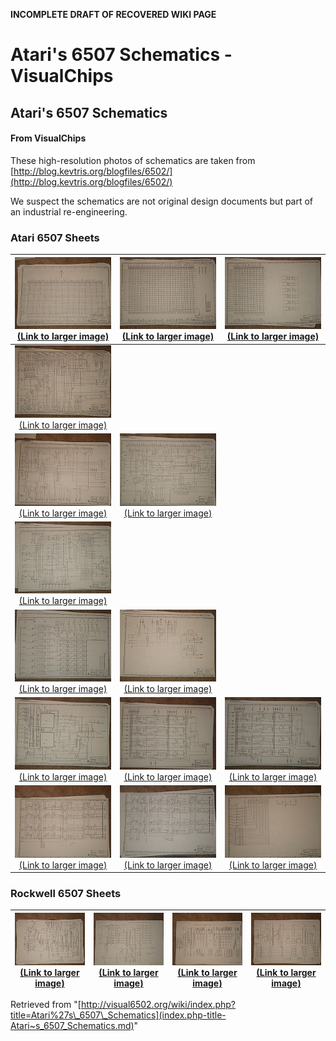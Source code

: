 **INCOMPLETE DRAFT OF RECOVERED WIKI PAGE**

# Atari's 6507 Schematics - VisualChips

## Atari's 6507 Schematics

#### From VisualChips

These high-resolution photos of schematics are taken from [http://blog.kevtris.org/blogfiles/6502/](http://blog.kevtris.org/blogfiles/6502/)

We suspect the schematics are not original design documents but part of an industrial re-engineering.

### Atari 6507 Sheets

| ![Image (no description given)](images/thumb/3/3e/Atari_6507_1.jpg/200px-Atari_6507_1.jpg) [(Link to larger image)](index.php-title-File-Atari_6507_1.jpg.md) | ![Image (no description given)](images/thumb/2/2c/Atari_6507_1A.jpg/200px-Atari_6507_1A.jpg) [(Link to larger image)](index.php-title-File-Atari_6507_1A.jpg.md) | ![Image (no description given)](images/thumb/6/6a/Atari_6507_1B.jpg/200px-Atari_6507_1B.jpg) [(Link to larger image)](index.php-title-File-Atari_6507_1B.jpg.md) |
|:---:|:---:|:---:|
| ![Image (no description given)](images/thumb/d/dc/Atari_6507_2.jpg/200px-Atari_6507_2.jpg) [(Link to larger image)](index.php-title-File-Atari_6507_2.jpg.md) |
| ![Image (no description given)](images/thumb/1/12/Atari_6507_3.jpg/200px-Atari_6507_3.jpg) [(Link to larger image)](index.php-title-File-Atari_6507_3.jpg.md) | ![Image (no description given)](images/thumb/e/e1/Atari_6507_3A.jpg/200px-Atari_6507_3A.jpg) [(Link to larger image)](index.php-title-File-Atari_6507_3A.jpg.md) |
| ![Image (no description given)](images/thumb/b/ba/Atari_6507_4.jpg/200px-Atari_6507_4.jpg) [(Link to larger image)](index.php-title-File-Atari_6507_4.jpg.md) |
| ![Image (no description given)](images/thumb/e/ea/Atari_6507_5.jpg/200px-Atari_6507_5.jpg) [(Link to larger image)](index.php-title-File-Atari_6507_5.jpg.md) | ![Image (no description given)](images/thumb/8/8b/Atari_6507_5A.jpg/200px-Atari_6507_5A.jpg) [(Link to larger image)](index.php-title-File-Atari_6507_5A.jpg.md) |
| ![Image (no description given)](images/thumb/e/e1/Atari_6507_6.jpg/200px-Atari_6507_6.jpg) [(Link to larger image)](index.php-title-File-Atari_6507_6.jpg.md) | ![Image (no description given)](images/thumb/d/d8/Atari_6507_6A.jpg/200px-Atari_6507_6A.jpg) [(Link to larger image)](index.php-title-File-Atari_6507_6A.jpg.md) | ![Image (no description given)](images/thumb/d/de/Atari_6507_6B.jpg/200px-Atari_6507_6B.jpg) [(Link to larger image)](index.php-title-File-Atari_6507_6B.jpg.md) |
| ![Image (no description given)](images/thumb/5/51/Atari_6507_7.jpg/200px-Atari_6507_7.jpg) [(Link to larger image)](index.php-title-File-Atari_6507_7.jpg.md) | ![Image (no description given)](images/thumb/8/85/Atari_6507_7A.jpg/200px-Atari_6507_7A.jpg) [(Link to larger image)](index.php-title-File-Atari_6507_7A.jpg.md) | ![Image (no description given)](images/thumb/0/07/Atari_6507_7B.jpg/200px-Atari_6507_7B.jpg) [(Link to larger image)](index.php-title-File-Atari_6507_7B.jpg.md) | ![Image (no description given)](images/thumb/8/85/Atari_6507_7C.jpg/200px-Atari_6507_7C.jpg) [(Link to larger image)](index.php-title-File-Atari_6507_7C.jpg.md) | ![Image (no description given)](images/thumb/9/97/Atari_6507_7D.jpg/200px-Atari_6507_7D.jpg) [(Link to larger image)](index.php-title-File-Atari_6507_7D.jpg.md) |

### Rockwell 6507 Sheets

| ![Image (no description given)](images/thumb/0/0b/Atari_6507_A.jpg/200px-Atari_6507_A.jpg) [(Link to larger image)](index.php-title-File-Atari_6507_A.jpg.md) | ![Image (no description given)](images/thumb/8/87/Atari_6507_B.jpg/200px-Atari_6507_B.jpg) [(Link to larger image)](index.php-title-File-Atari_6507_B.jpg.md) | ![Image (no description given)](images/thumb/f/f0/Atari_6507_C.jpg/200px-Atari_6507_C.jpg) [(Link to larger image)](index.php-title-File-Atari_6507_C.jpg.md) | ![Image (no description given)](images/thumb/0/0b/Atari_6507_D.jpg/200px-Atari_6507_D.jpg) [(Link to larger image)](index.php-title-File-Atari_6507_D.jpg.md) |
|:---:|:---:|:---:|:---:|

Retrieved from "[http://visual6502.org/wiki/index.php?title=Atari%27s\_6507\_Schematics](index.php-title-Atari~s_6507_Schematics.md)"

